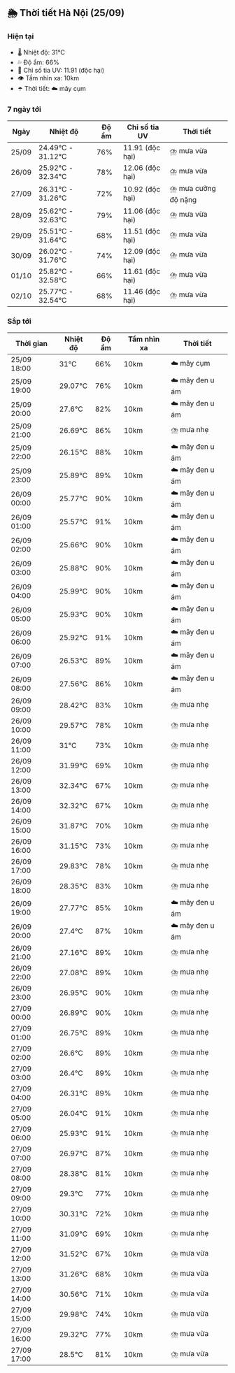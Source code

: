 ## 🌦️ Thời tiết Hà Nội (25/09)

### Hiện tại

- 🌡️ Nhiệt độ: 31℃
- 💦 Độ ẩm: 66%
- 🌟 Chỉ số tia UV: 11.91 (độc hại)
- 👁️ Tầm nhìn xa: 10km
- ☂️ Thời tiết: ☁️ mây cụm

### 7 ngày tới

| Ngày | Nhiệt độ | Độ ẩm | Chỉ số tia UV | Thời tiết |
| --- | --- | --- | --- | --- |
| 25/09 | 24.49℃ - 31.12℃ | 76% | 11.91 (độc hại) | ⛈️ mưa vừa |
| 26/09 | 25.92℃ - 32.34℃ | 78% | 12.06 (độc hại) | ⛈️ mưa vừa |
| 27/09 | 26.31℃ - 31.26℃ | 72% | 10.92 (độc hại) | ⛈️ mưa cường độ nặng |
| 28/09 | 25.62℃ - 32.63℃ | 79% | 11.06 (độc hại) | ⛈️ mưa vừa |
| 29/09 | 25.51℃ - 31.64℃ | 68% | 11.51 (độc hại) | ⛈️ mưa vừa |
| 30/09 | 26.02℃ - 31.76℃ | 74% | 12.09 (độc hại) | ⛈️ mưa vừa |
| 01/10 | 25.82℃ - 32.58℃ | 66% | 11.61 (độc hại) | ⛈️ mưa vừa |
| 02/10 | 25.77℃ - 32.54℃ | 68% | 11.46 (độc hại) | ⛈️ mưa vừa |

### Sắp tới

| Thời gian | Nhiệt độ | Độ ẩm | Tầm nhìn xa | Thời tiết |
| --- | --- | --- | --- | --- |
| 25/09 18:00 | 31℃ | 66% | 10km | ☁️ mây cụm |
| 25/09 19:00 | 29.07℃ | 76% | 10km | ☁️ mây đen u ám |
| 25/09 20:00 | 27.6℃ | 82% | 10km | ☁️ mây đen u ám |
| 25/09 21:00 | 26.69℃ | 86% | 10km | ⛈️ mưa nhẹ |
| 25/09 22:00 | 26.15℃ | 88% | 10km | ☁️ mây đen u ám |
| 25/09 23:00 | 25.89℃ | 89% | 10km | ☁️ mây đen u ám |
| 26/09 00:00 | 25.77℃ | 90% | 10km | ☁️ mây đen u ám |
| 26/09 01:00 | 25.57℃ | 91% | 10km | ☁️ mây đen u ám |
| 26/09 02:00 | 25.66℃ | 90% | 10km | ☁️ mây đen u ám |
| 26/09 03:00 | 25.88℃ | 90% | 10km | ☁️ mây đen u ám |
| 26/09 04:00 | 25.99℃ | 90% | 10km | ☁️ mây đen u ám |
| 26/09 05:00 | 25.93℃ | 90% | 10km | ☁️ mây đen u ám |
| 26/09 06:00 | 25.92℃ | 91% | 10km | ☁️ mây đen u ám |
| 26/09 07:00 | 26.53℃ | 89% | 10km | ☁️ mây đen u ám |
| 26/09 08:00 | 27.56℃ | 86% | 10km | ☁️ mây đen u ám |
| 26/09 09:00 | 28.42℃ | 83% | 10km | ⛈️ mưa nhẹ |
| 26/09 10:00 | 29.57℃ | 78% | 10km | ⛈️ mưa nhẹ |
| 26/09 11:00 | 31℃ | 73% | 10km | ⛈️ mưa nhẹ |
| 26/09 12:00 | 31.99℃ | 69% | 10km | ⛈️ mưa nhẹ |
| 26/09 13:00 | 32.34℃ | 67% | 10km | ⛈️ mưa nhẹ |
| 26/09 14:00 | 32.32℃ | 67% | 10km | ⛈️ mưa nhẹ |
| 26/09 15:00 | 31.87℃ | 70% | 10km | ⛈️ mưa nhẹ |
| 26/09 16:00 | 31.15℃ | 73% | 10km | ⛈️ mưa nhẹ |
| 26/09 17:00 | 29.83℃ | 78% | 10km | ⛈️ mưa nhẹ |
| 26/09 18:00 | 28.35℃ | 83% | 10km | ⛈️ mưa nhẹ |
| 26/09 19:00 | 27.77℃ | 85% | 10km | ☁️ mây đen u ám |
| 26/09 20:00 | 27.4℃ | 87% | 10km | ☁️ mây đen u ám |
| 26/09 21:00 | 27.16℃ | 89% | 10km | ⛈️ mưa nhẹ |
| 26/09 22:00 | 27.08℃ | 89% | 10km | ⛈️ mưa nhẹ |
| 26/09 23:00 | 26.95℃ | 90% | 10km | ⛈️ mưa nhẹ |
| 27/09 00:00 | 26.89℃ | 90% | 10km | ⛈️ mưa nhẹ |
| 27/09 01:00 | 26.75℃ | 89% | 10km | ⛈️ mưa nhẹ |
| 27/09 02:00 | 26.6℃ | 89% | 10km | ⛈️ mưa nhẹ |
| 27/09 03:00 | 26.4℃ | 89% | 10km | ⛈️ mưa nhẹ |
| 27/09 04:00 | 26.31℃ | 89% | 10km | ⛈️ mưa nhẹ |
| 27/09 05:00 | 26.04℃ | 91% | 10km | ⛈️ mưa nhẹ |
| 27/09 06:00 | 25.93℃ | 91% | 10km | ⛈️ mưa nhẹ |
| 27/09 07:00 | 26.97℃ | 87% | 10km | ⛈️ mưa nhẹ |
| 27/09 08:00 | 28.38℃ | 81% | 10km | ⛈️ mưa nhẹ |
| 27/09 09:00 | 29.3℃ | 77% | 10km | ⛈️ mưa nhẹ |
| 27/09 10:00 | 30.31℃ | 72% | 10km | ⛈️ mưa nhẹ |
| 27/09 11:00 | 31.09℃ | 69% | 10km | ⛈️ mưa nhẹ |
| 27/09 12:00 | 31.52℃ | 67% | 10km | ⛈️ mưa vừa |
| 27/09 13:00 | 31.26℃ | 68% | 10km | ⛈️ mưa vừa |
| 27/09 14:00 | 30.56℃ | 71% | 10km | ⛈️ mưa vừa |
| 27/09 15:00 | 29.98℃ | 74% | 10km | ⛈️ mưa vừa |
| 27/09 16:00 | 29.32℃ | 77% | 10km | ⛈️ mưa vừa |
| 27/09 17:00 | 28.5℃ | 81% | 10km | ⛈️ mưa vừa |
